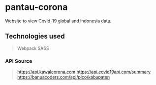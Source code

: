 # pantau-corona

Website to view Covid-19 global and indonesia data.

## Technologies used

> Webpack
> SASS

### API Source

> https://api.kawalcorona.com
> https://api.covid19api.com/summary
> https://banuacoders.com/api/pico/kabupaten
